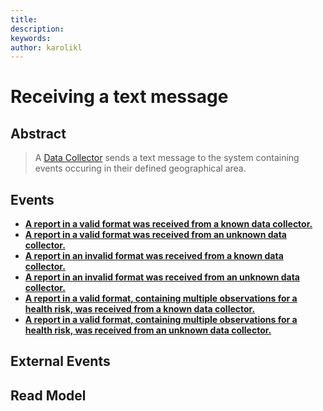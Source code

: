 ```yaml
---
title: 
description: 
keywords: 
author: karolikl
---
```

# Receiving a text message

## Abstract
> A [Data Collector](../../actors.md) sends a text message to the system containing events occuring in their defined geographical area.

## Events
* __[A report in a valid format was received from a known data collector.](../Events/CaseReportReceived.md)__
* __[A report in a valid format was received from an unknown data collector.](../Events/CaseReportFromUnknownDataCollectorReceived.md)__
* __[A report in an invalid format was received from a known data collector.](../Events/InvalidReportReceived.md)__
* __[A report in an invalid format was received from an unknown data collector.](../Events/InvalidReportFromUnknownDataCollectorReceived.md)__
* __[A report in a valid format, containing multiple observations for a health risk, was received from a known data collector.](../Events/MultipleCaseReportsReceived.md)__
* __[A report in a valid format, containing multiple observations for a health risk, was received from an unknown data collector.](../Events/MultipleCaseReportsFromUnknownDataCollectorReceived.md)__

## External Events

## Read Model


